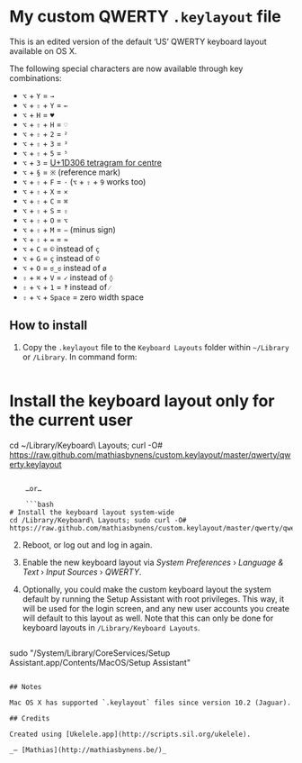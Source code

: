 # My custom QWERTY `.keylayout` file

This is an edited version of the default ‘US’ QWERTY keyboard layout available on OS X.

The following special characters are now available through key combinations:

* `⌥` + `Y` = `→`
* `⌥` + `⇧` + `Y` = `←`
* `⌥` + `H` = `♥`
* `⌥` + `⇧` + `H` = `♡`
* `⌥` + `⇧` + `2` = `²`
* `⌥` + `⇧` + `3` = `³`
* `⌥` + `⇧` + `5` = `⁵`
* `⌥` + `3` = [U+1D306 tetragram for centre](http://graphemica.com/%F0%9D%8C%86)
* `⌥` + `§` = `※` (reference mark)
* `⌥` + `⇧` + `F` = `·` (`⌥` + `⇧` + `9` works too)
* `⌥` + `⇧` + `X` = `×`
* `⌥` + `⇧` + `C` = `⌘`
* `⌥` + `⇧` + `S` = `⇧`
* `⌥` + `⇧` + `O` = `⌥`
* `⌥` + `⇧` + `M` = `−` (minus sign)
* `⌥` + `⇧` + `=` = `≈`
* `⌥` + `C` = `©` instead of `ç`
* `⌥` + `G` = `ç` instead of `©`
* `⌥` + `O` = `ಠ_ಠ` instead of `ø`
* `⇧` + `⌘` + `V` = `✓` instead of `◊`
* `⇧` + `⌥` + `1` = `‽` instead of `⁄`
* `⇧` + `⌥` + `Space` = zero width space

## How to install

1. Copy the `.keylayout` file to the `Keyboard Layouts` folder within `~/Library` or `/Library`. In command form:

    ```bash
# Install the keyboard layout only for the current user
cd ~/Library/Keyboard\ Layouts; curl -O# https://raw.github.com/mathiasbynens/custom.keylayout/master/qwerty/qwerty.keylayout
```

    …or…

    ```bash
# Install the keyboard layout system-wide
cd /Library/Keyboard\ Layouts; sudo curl -O# https://raw.github.com/mathiasbynens/custom.keylayout/master/qwerty/qwerty.keylayout
```

2. Reboot, or log out and log in again.
3. Enable the new keyboard layout via _System Preferences_ › _Language & Text_ › _Input Sources_ › _QWERTY_.
4. Optionally, you could make the custom keyboard layout the system default by running the Setup Assistant with root privileges. This way, it will be used for the login screen, and any new user accounts you create will default to this layout as well. Note that this can only be done for keyboard layouts in `/Library/Keyboard Layouts`.

    ```bash
sudo "/System/Library/CoreServices/Setup Assistant.app/Contents/MacOS/Setup Assistant"
```

## Notes

Mac OS X has supported `.keylayout` files since version 10.2 (Jaguar).

## Credits

Created using [Ukelele.app](http://scripts.sil.org/ukelele).

_– [Mathias](http://mathiasbynens.be/)_